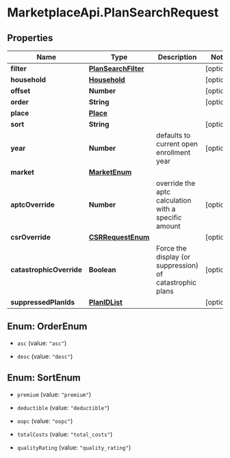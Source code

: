# MarketplaceApi.PlanSearchRequest

## Properties
Name | Type | Description | Notes
------------ | ------------- | ------------- | -------------
**filter** | [**PlanSearchFilter**](PlanSearchFilter.md) |  | [optional] 
**household** | [**Household**](Household.md) |  | [optional] 
**offset** | **Number** |  | [optional] 
**order** | **String** |  | [optional] 
**place** | [**Place**](Place.md) |  | 
**sort** | **String** |  | [optional] 
**year** | **Number** | defaults to current open enrollment year | [optional] 
**market** | [**MarketEnum**](MarketEnum.md) |  | 
**aptcOverride** | **Number** | override the aptc calculation with a specific amount | [optional] 
**csrOverride** | [**CSRRequestEnum**](CSRRequestEnum.md) |  | [optional] 
**catastrophicOverride** | **Boolean** | Force the display (or suppression) of catastrophic plans | [optional] 
**suppressedPlanIds** | [**PlanIDList**](PlanIDList.md) |  | [optional] 


<a name="OrderEnum"></a>
## Enum: OrderEnum


* `asc` (value: `"asc"`)

* `desc` (value: `"desc"`)




<a name="SortEnum"></a>
## Enum: SortEnum


* `premium` (value: `"premium"`)

* `deductible` (value: `"deductible"`)

* `oopc` (value: `"oopc"`)

* `totalCosts` (value: `"total_costs"`)

* `qualityRating` (value: `"quality_rating"`)





